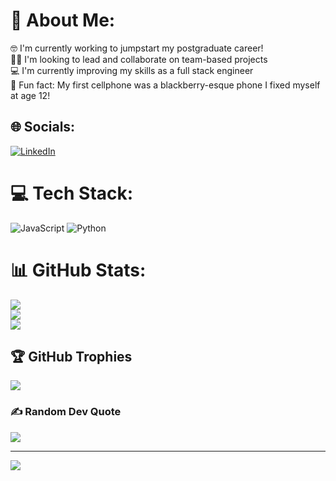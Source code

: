 # 💫 About Me:
🤓 I'm currently working to jumpstart my postgraduate career!<br>👯‍♂️ I'm looking to lead and collaborate on team-based projects<br>💻 I'm currently improving my skills as a full stack engineer<br>📳 Fun fact: My first cellphone was a blackberry-esque phone I fixed myself at age 12!<br>


## 🌐 Socials:
[![LinkedIn](https://img.shields.io/badge/LinkedIn-%230077B5.svg?logo=linkedin&logoColor=white)](https://linkedin.com/in/arodriguezcruz1) 

# 💻 Tech Stack:
![JavaScript](https://img.shields.io/badge/javascript-%23323330.svg?style=for-the-badge&logo=javascript&logoColor=%23F7DF1E) ![Python](https://img.shields.io/badge/python-3670A0?style=for-the-badge&logo=python&logoColor=ffdd54)

# 📊 GitHub Stats:
![](https://github-readme-stats.vercel.app/api?username=Saydfalls&theme=maroongold&hide_border=false&include_all_commits=true&count_private=true)<br/>
![](https://github-readme-streak-stats.herokuapp.com/?user=Saydfalls&theme=maroongold&hide_border=false)<br/>
![](https://github-readme-stats.vercel.app/api/top-langs/?username=Saydfalls&theme=maroongold&hide_border=false&include_all_commits=true&count_private=true&layout=compact)

## 🏆 GitHub Trophies
![](https://github-profile-trophy.vercel.app/?username=Saydfalls&theme=buddhism&no-frame=false&no-bg=true&margin-w=4)

### ✍️ Random Dev Quote
![](https://quotes-github-readme.vercel.app/api?type=horizontal&theme=tokyonight)

---
[![](https://visitcount.itsvg.in/api?id=Saydfalls&icon=6&color=7)](https://visitcount.itsvg.in)

<!-- Proudly created with GPRM ( https://gprm.itsvg.in ) -->
